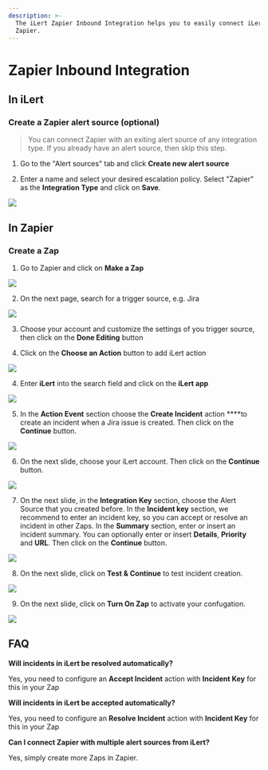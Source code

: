 ```yaml
---
description: >-
  The iLert Zapier Inbound Integration helps you to easily connect iLert with
  Zapier.
---
```


# Zapier Inbound Integration

## In iLert <a id="in-ilert"></a>

### Create a Zapier alert source \(optional\) <a id="create-alert-source"></a>

> You can connect Zapier with an exiting alert source of any integration type. If you already have an alert source, then skip this step.

1. Go to the "Alert sources" tab and click **Create new alert source**

2. Enter a name and select your desired escalation policy. Select "Zapier" as the **Integration Type** and click on **Save**.

![](../../.gitbook/assets/screenshot_29_10_20__16_20.png)

## In Zapier <a id="in-topdesk"></a>

### Create a Zap <a id="create-action-sequences"></a>

1. Go to Zapier and click on **Make a Zap**

![](../../.gitbook/assets/screenshot_29_10_20__16_22.png)

2. On the next page, search for a trigger source, e.g. Jira

![](../../.gitbook/assets/screenshot_29_10_20__16_35.png)

3. Choose your account and customize the settings of you trigger source, then click on the **Done Editing** button

4. Click on the **Choose an Action** button to add iLert action

![](../../.gitbook/assets/screenshot_29_10_20__16_39.png)

4. Enter **iLert** into the search field and click on the **iLert app**

![](../../.gitbook/assets/screenshot_29_10_20__16_40%20%281%29.png)

5. In the **Action Event** section choose the **Create Incident** action ****to create an incident when a Jira issue is created. Then click on the **Continue** button.

![](../../.gitbook/assets/screenshot_29_10_20__16_45.png)

6. On the next slide, choose your iLert account. Then click on the **Continue** button.

![](../../.gitbook/assets/screenshot_29_10_20__16_47.png)

7. On the next slide, in the **Integration Key** section, choose the Alert Source that you created before. In the **Incident key** section, we recommend to enter an incident key, so you can accept or resolve an incident in other Zaps. In the **Summary** section, enter or insert an incident summary. You can optionally enter or insert **Details**, **Priority** and **URL**. Then click on the **Continue** button.

![](../../.gitbook/assets/screenshot_29_10_20__23_15.png)

8. On the next slide, click on **Test & Continue** to test incident creation.

![](../../.gitbook/assets/screenshot_29_10_20__23_22.png)

9. On the next slide, click on **Turn On Zap** to activate your confugation.

![](../../.gitbook/assets/screenshot_29_10_20__23_25.png)

## FAQ <a id="faq"></a>

**Will incidents in iLert be resolved automatically?**

Yes, you need to configure an **Accept Incident** action with **Incident Key** for this in your Zap

**Will incidents in iLert be accepted automatically?**

Yes, you need to configure an **Resolve Incident** action with **Incident Key** for this in your Zap

**Can I connect Zapier with multiple alert sources from iLert?**

Yes, simply create more Zaps in Zapier.

